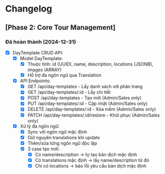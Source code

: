 # Changelog

## [Phase 2: Core Tour Management]

### Đã hoàn thành (2024-12-31)
- [x] DayTemplate CRUD API:
  - [x] Model DayTemplate:
    - [x] Thuộc tính: id (UUID), name, description, locations (JSONB), images (ARRAY)
    - [x] Hỗ trợ đa ngôn ngữ qua Translation
  
  - [x] API Endpoints:
    - [x] GET /api/day-templates - Lấy danh sách với phân trang
    - [x] GET /api/day-templates/:id - Lấy chi tiết
    - [x] POST /api/day-templates - Tạo mới (Admin/Sales only)
    - [x] PUT /api/day-templates/:id - Cập nhật (Admin/Sales only)
    - [x] DELETE /api/day-templates/:id - Xóa mềm (Admin/Sales only)
    - [x] PATCH /api/day-templates/:id/restore - Khôi phục (Admin/Sales only)

  - [x] Xử lý đa ngôn ngữ:
    - [x] Sync với ngôn ngữ mặc định
    - [x] Giữ nguyên translations khi update
    - [x] Thêm/sửa từng ngôn ngữ độc lập
    - [x] 3 case tạo mới:
      - [x] Có name/description → tự tạo bản dịch mặc định
      - [x] Có translations mặc định → lấy name/description từ đó
      - [x] Chỉ có locations → báo lỗi yêu cầu bản dịch mặc định 